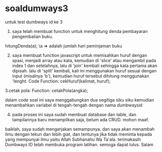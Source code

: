 # soaldumways3
untuk test dumbways id ke 3

1. saya telah membuat function untuk menghitung denda pembayaran pengembalian buku.

hitungDenda(a); \\a => adalah jumlah hari peminjaman buku

2. saya membuat function javascript untuk memisahkan huruf dengan spasi, menjadi array atau kata, kemudian di 'slice' atau mengambil pada index 1 dan setelahnya, lalu di 'join' kembali sehingga kata pertama akan dipisah.
lalu di 'split' kembali, kali ini menggunakan huruf sesuai dengan input (misalnya 'b'), kemudian huruf tersebut dihitung menggunakan 'lenght.
Code Function:
cekHuruf(kalimat, huruf);

3.cetak pola:
Function:
cetakPola(angka);

dalam code soal ini saya menggabungkan dua segitiga siku siku kemudian menambahkan variabel di tengah-tengah dengan nama dumbwaysid

4. pada proses ini saya sudah membuat database dan table, dan tampilannya baru menampilkan saja, belum ada CRUD. mohon maaf.

baiklah, saya sudah mengerjakan semampunya. dan saya akan menambah ilmu dengan tekun dan lebih giat, dan tentunya jika tidak meminta kepada yang mempunyai ilmu yaitu Allah Subhanahu Wa Ta'ala.
terimakasih Dumbways ID telah membuka program latihan. semoga dapat lulus.
Salam
